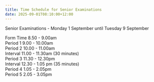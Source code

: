 ```yaml
---
title: Time Schedule for Senior Examinations
date: 2025-09-01T08:10:00+12:00
---
```

Senior Examinations - Monday 1 September until Tuesday 9 September  

Form Time 8.50 - 9.00am  
Period 1 9.00 - 10.00am  
Period 2 10.00 - 11.00am  
Interval 11.00 - 11.30am (30 minutes)  
Period 3 11.30 - 12.30pm  
Interval 12.30 - 1.05 pm (35 minutes)  
Period 4 1.05 - 2.05pm  
Period 5 2.05 - 3.05pm
